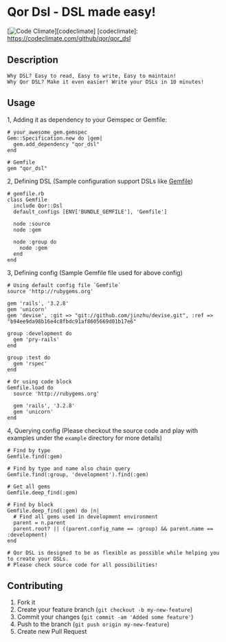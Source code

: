 Qor Dsl - DSL made easy!
=======

[![Code Climate](https://codeclimate.com/badge.png)][codeclimate]
[codeclimate]: https://codeclimate.com/github/qor/qor_dsl

## Description

    Why DSL? Easy to read, Easy to write, Easy to maintain!
    Why Qor DSL? Make it even easier! Write your DSLs in 10 minutes!

## Usage

1, Adding it as dependency to your Gemspec or Gemfile:

    # your_awesome_gem.gemspec
    Gem::Specification.new do |gem|
      gem.add_dependency "qor_dsl"
    end

    # Gemfile
    gem "qor_dsl"

2, Defining DSL (Sample configuration support DSLs like [Gemfile](http://gembundler.com))

    # gemfile.rb
    class Gemfile
      include Qor::Dsl
      default_configs [ENV['BUNDLE_GEMFILE'], 'Gemfile']

      node :source
      node :gem

      node :group do
        node :gem
      end
    end

3, Defining config (Sample Gemfile file used for above config)

    # Using default config file `Gemfile`
    source 'http://rubygems.org'

    gem 'rails', '3.2.8'
    gem 'unicorn'
    gem 'devise', :git => "git://github.com/jinzhu/devise.git", :ref => "b94ee9da98b16e4c8fbdc91af8605669d01b17e6"

    group :development do
      gem 'pry-rails'
    end

    group :test do
      gem 'rspec'
    end

    # Or using code block
    Gemfile.load do
      source 'http://rubygems.org'

      gem 'rails', '3.2.8'
      gem 'unicorn'
    end

4, Querying config (Please checkout the source code and play with examples under the `example` directory for more details)

    # Find by type
    Gemfile.find(:gem)

    # Find by type and name also chain query
    Gemfile.find(:group, 'development').find(:gem)

    # Get all gems
    Gemfile.deep_find(:gem)

    # Find by block
    Gemfile.deep_find(:gem) do |n|
      # Find all gems used in development environment
      parent = n.parent
      parent.root? || ((parent.config_name == :group) && parent.name == :development)
    end

    # Qor DSL is designed to be as flexible as possible while helping you to create your DSLs.
    # Please check source code for all possibilities!

## Contributing

1. Fork it
2. Create your feature branch (`git checkout -b my-new-feature`)
3. Commit your changes (`git commit -am 'Added some feature'`)
4. Push to the branch (`git push origin my-new-feature`)
5. Create new Pull Request
